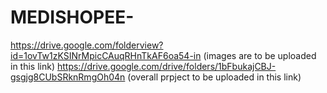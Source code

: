 # MEDISHOPEE-
https://drive.google.com/folderview?id=1ovTw1zKSINrMpicCAuqRHnTkAF6oa54-in
(images are to be uploaded in this link)
https://drive.google.com/drive/folders/1bFbukajCBJ-gsgjg8CUbSRknRmgOh04n
(overall prpject to be uploaded in this link)
